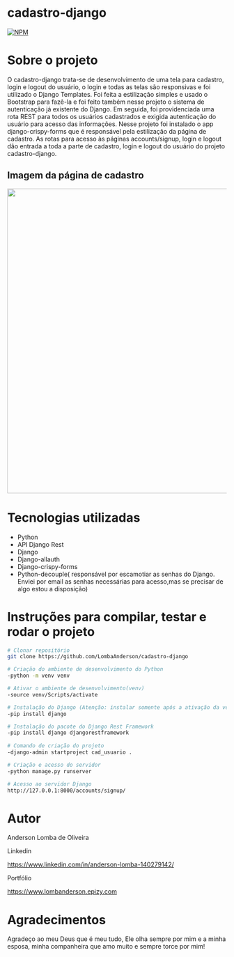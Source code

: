 # cadastro-django
[![NPM](https://img.shields.io/npm/l/react)](https://github.com/LombaAnderson/cadastro-django/blob/main/LICENSE)

# Sobre o projeto
 O cadastro-django trata-se de desenvolvimento de uma tela para cadastro, login e logout do usuário, o login e todas as telas são responsivas e foi utilizado o Django Templates.
Foi feita a estilização simples e usado o Bootstrap para fazê-la e foi feito também nesse projeto o sistema de autenticação já existente do Django. Em seguida, foi providenciada uma rota REST para todos os usuários cadastrados e exigida autenticação do usuário para acesso das informações. Nesse projeto foi instalado o app django-crispy-forms que é responsável pela estilização da página de cadastro. As rotas para acesso às páginas accounts/signup, login e logout dão entrada a toda a parte de cadastro, login e logout do usuário do projeto cadastro-django.

## Imagem da página de cadastro
<div align="center">
<img src="https://user-images.githubusercontent.com/60937513/151632442-a036dd94-240c-4e97-8bc8-b481659836c8.png" width="700" />
</div>

# Tecnologias utilizadas

- Python
- API Django Rest
- Django
- Django-allauth
- Django-crispy-forms
- Python-decouple( responsável por escamotiar as senhas do Django. Enviei por email as senhas necessárias para acesso,mas se precisar de algo estou a disposição)

# Instruções para compilar, testar e rodar o projeto

```bash
# Clonar repositório
git clone https://github.com/LombaAnderson/cadastro-django

# Criação do ambiente de desenvolvimento do Python
-python -m venv venv

# Ativar o ambiente de desenvolvimento(venv)
-source venv/Scripts/activate

# Instalação do Django (Atenção: instalar somente após a ativação da venv)
-pip install django

# Instalação do pacote do Django Rest Framework
-pip install django djangorestframework
 
# Comando de criação do projeto
-django-admin startproject cad_usuario .

# Criação e acesso do servidor
-python manage.py runserver

# Acesso ao servidor Django
http://127.0.0.1:8000/accounts/signup/

```

# Autor

Anderson Lomba de Oliveira

Linkedin

https://www.linkedin.com/in/anderson-lomba-140279142/

Portfólio

https://www.lombanderson.epizy.com

# Agradecimentos

Agradeço ao meu Deus que é meu tudo, Ele olha sempre por mim e a minha esposa, minha companheira que amo muito e sempre torce por mim!
